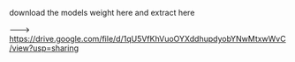 download the models weight here and extract here 

---> https://drive.google.com/file/d/1qU5VfKhVuoOYXddhupdyobYNwMtxwWvC/view?usp=sharing